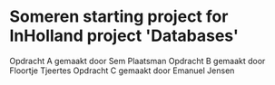 # Someren starting project for InHolland project 'Databases'

Opdracht A gemaakt door Sem Plaatsman
Opdracht B gemaakt door Floortje Tjeertes
Opdracht C gemaakt door Emanuel Jensen
